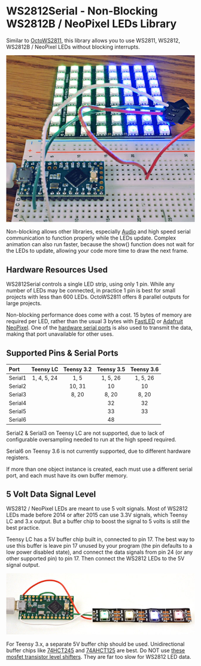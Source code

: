 # WS2812Serial - Non-Blocking WS2812B / NeoPixel LEDs Library

Similar to [OctoWS2811](https://www.pjrc.com/teensy/td_libs_OctoWS2811.html), this library
allows you to use WS2811, WS2812, WS2812B / NeoPixel LEDs without blocking interrupts.

![](extras/ws2812serial.jpg)

Non-blocking allows other libraries, especially
[Audio](https://www.pjrc.com/teensy/td_libs_Audio.html) and high speed serial communication
to function properly while the LEDs update.  Complex animation can also run faster,
because the show() function does not wait for the LEDs to update, allowing your code
more time to draw the next frame.

## Hardware Resources Used

WS2812Serial controls a single LED strip, using only 1 pin.  While any number of
LEDs may be connected, in practice 1 pin is best for small projects with less
than 600 LEDs.  OctoWS2811 offers 8 parallel outputs for large projects.

Non-blocking performance does come with a cost.  15 bytes of memory are required
per LED, rather than the usual 3 bytes with [FastLED](http://fastled.io/) or
[Adafruit NeoPixel](https://github.com/adafruit/Adafruit_NeoPixel).  One of
the [hardware serial ports](https://www.pjrc.com/teensy/td_uart.html) is also
used to transmit the data, making that port unavailable for other uses.

## Supported Pins & Serial Ports

| Port    | Teensy LC   | Teensy 3.2 | Teensy 3.5 | Teensy 3.6 |
| :------ | :---------: | :--------: | :--------: | :--------: |
| Serial1 | 1, 4, 5, 24 | 1, 5       | 1, 5, 26   | 1, 5, 26   |
| Serial2 |             | 10, 31     | 10         | 10         |
| Serial3 |             | 8, 20      | 8, 20      | 8, 20      |
| Serial4 |             |            | 32         | 32         |
| Serial5 |             |            | 33         | 33         |
| Serial6 |             |            | 48         |            |

Serial2 & Serial3 on Teensy LC are not supported, due to lack of configurable
oversampling needed to run at the high speed required.

Serial6 on Teensy 3.6 is not currently supported, due to different hardware
registers.

If more than one object instance is created, each must use a different
serial port, and each must have its own buffer memory.

## 5 Volt Data Signal Level

WS2812 / NeoPixel LEDs are meant to use 5 volt signals.  Most of WS2812 LEDs
made before 2014 or after 2015 can use 3.3V signals, which Teensy LC and 3.x
output.  But a buffer chip to boost the signal to 5 volts is still the best
practice.

Teensy LC has a 5V buffer chip built in, connected to pin 17.  The best way
to use this buffer is leave pin 17 unused by your program (the pin defaults
to a low power disabled state), and connect the data signals from
pin 24 (or any other supported pin) to pin 17.  Then connect the WS2812 LEDs
to the 5V signal output.

![](extras/teensylc_5v.jpg)

For Teensy 3.x, a separate 5V buffer chip should be used.  Unidirectional
buffer chips like
[74HCT245](https://www.fairchildsemi.com/datasheets/74/74VHCT245A.pdf) and
[74AHCT125](https://www.adafruit.com/product/1787) are best.  Do NOT use
[these mosfet transistor level shifters](https://www.sparkfun.com/products/12009).
They are far too slow for WS2812 LED data.
